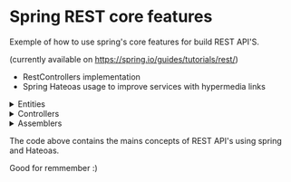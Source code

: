 # Spring REST core features
Exemple of how to use spring's core features for build REST API'S.

(currently available on https://spring.io/guides/tutorials/rest/)
- RestControllers implementation
- Spring Hateoas usage to improve services with hypermedia links
<details> 
<summary>Entities</summary>
  
### Employee
  
![image](https://github.com/ashouy/spring_rest_api/assets/43214415/d375acba-7b0f-4b03-9044-c1a8c3d63f14)
### Order
![image](https://github.com/ashouy/spring_rest_api/assets/43214415/5f5ece69-929b-4c75-b640-5e75574204a9)

</details>

<details> 
<summary>Controllers</summary>
  
### Employee controler

![image](https://github.com/ashouy/spring_rest_api/assets/43214415/56f014c8-d1aa-4dfc-8044-41931dfd483e)
### Order controller
![image](https://github.com/ashouy/spring_rest_api/assets/43214415/6d566ed3-4e04-4234-94e5-da77431ad7e5)
![image](https://github.com/ashouy/spring_rest_api/assets/43214415/e08e447a-9669-400e-975e-08a2d583d5ea)

</details>

<details> 
<summary>Assemblers</summary>
  
### Employee Assembler

![image](https://github.com/ashouy/spring_rest_api/assets/43214415/00a63797-d002-420b-9f51-7c1c8d49b67e)
### Order Assembler
![image](https://github.com/ashouy/spring_rest_api/assets/43214415/4fcc07e7-a81e-45e5-997f-a69bfed1cb67)
</details>

The code above contains the mains concepts of REST API's using spring and Hateoas.

Good for remmember :)
